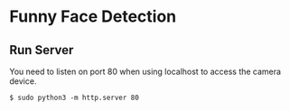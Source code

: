 # Funny Face Detection

## Run Server
You need to listen on port 80 when using localhost to access the camera device.

``` console
$ sudo python3 -m http.server 80
```